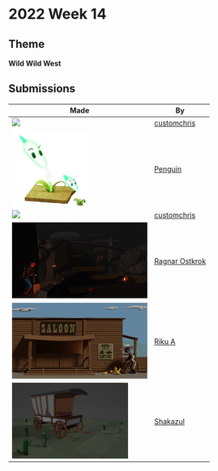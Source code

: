 # 2022 Week 14


## Theme

**Wild Wild West**


## Submissions

| Made | By |
|------|----|
| <img src="./customchris/spittoon.png" height="150" /> | [customchris](./customchris/) |
| <img src="./Penguin/Lighting_reed_submission.png" height="150" /> | [Penguin](./Penguin/) |
| <img src="./customchris/WildWestBottle.png" height="150" /> | [customchris](./customchris/) |
| <img src="./RagnarOstkrok/WildWestDestroy.png" height="150" /> | [Ragnar Ostkrok](./RagnarOstkrok/) |
| <img src="./RikuA/CheesyJoe_4.png" height="150" /> | [Riku A](./RikuA/) |
| <img src="./Shakazul/wild_west.png" height="150" /> | [Shakazul](./Shakazul/) |
